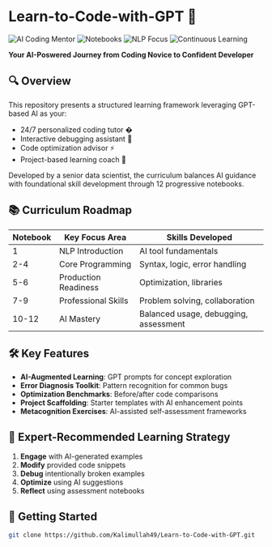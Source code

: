 # Learn-to-Code-with-GPT 🚀

![AI Coding Mentor](https://img.shields.io/badge/AI-Mentor-blueviolet) 
![Notebooks](https://img.shields.io/badge/Notebooks-12-success) 
![NLP Focus](https://img.shields.io/badge/Focus-NLP-important) 
![Continuous Learning](https://img.shields.io/badge/Lifelong-Learning-blue)

**Your AI-Poswered Journey from Coding Novice to Confident Developer**

## 🔍 Overview
This repository presents a structured learning framework leveraging GPT-based AI as your:
- 24/7 personalized coding tutor �
- Interactive debugging assistant 🐞
- Code optimization advisor ⚡
- Project-based learning coach 📂

Developed by a senior data scientist, the curriculum balances AI guidance with foundational skill development through 12 progressive notebooks.

## 📚 Curriculum Roadmap

| Notebook | Key Focus Area | Skills Developed |
|----------|---------------|------------------|
| 1 | NLP Introduction | AI tool fundamentals |
| 2-4 | Core Programming | Syntax, logic, error handling |
| 5-6 | Production Readiness | Optimization, libraries |
| 7-9 | Professional Skills | Problem solving, collaboration |
| 10-12 | AI Mastery | Balanced usage, debugging, assessment |

## 🛠️ Key Features
- **AI-Augmented Learning**: GPT prompts for concept exploration
- **Error Diagnosis Toolkit**: Pattern recognition for common bugs
- **Optimization Benchmarks**: Before/after code comparisons
- **Project Scaffolding**: Starter templates with AI enhancement points
- **Metacognition Exercises**: AI-assisted self-assessment frameworks

## 🧠 Expert-Recommended Learning Strategy
1. **Engage** with AI-generated examples
2. **Modify** provided code snippets
3. **Debug** intentionally broken examples
4. **Optimize** using AI suggestions
5. **Reflect** using assessment notebooks

## 🚀 Getting Started
```bash
git clone https://github.com/Kalimullah49/Learn-to-Code-with-GPT.git
